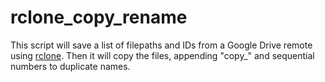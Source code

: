 # rclone_copy_rename
This script will save a list of filepaths and IDs from a Google Drive remote using [rclone](https://rclone.org). Then it will copy the files, appending "copy_" and sequential numbers to duplicate names.
